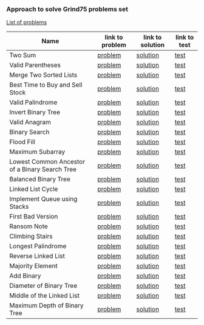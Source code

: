 ### Approach to solve Grind75 problems set

[List of problems](https://www.techinterviewhandbook.org/grind75)


[//]: # (Problems list below)

| Name                                           | link to problem                                                         | link to solution                                                                 | link to test                                      |
|------------------------------------------------|-------------------------------------------------------------------------|----------------------------------------------------------------------------------|---------------------------------------------------|
| Two Sum                                        | [problem](https://leetcode.com/problems/two-sum/submissions/)           | [solution](./src/main/java/org/example/problems/two_sum/Solution.java)           | [test](./src/test/java/TwoSumTest.java)           |
| Valid Parentheses                              | [problem](https://leetcode.com/problems/valid-parentheses/submissions/) | [solution](./src/main/java/org/example/problems/valid_parentheses/Solution.java) | [test](./src/test/java/ValidParenthesesTest.java) |
| Merge Two Sorted Lists                         | [problem](https://leetcode.com/problems/merge-two-sorted-lists/) | [solution](./src/main/java/org/example/problems/merge_two_sorted_lists/Solution.java) | [test](./src/test/java/MergeTwoSortedListsTest.java) |
| Best Time to Buy and Sell Stock                | [problem](https://leetcode.com/problems/best-time-to-buy-and-sell-stock/) | [solution](./src/main/java/org/example/problems/best_time_to_buy_and_sell_stock/Solution.java) | [test](./src/test/java/BestTimeToBuyAndSellStockTest.java) |
| Valid Palindrome                               | [problem](https://leetcode.com/problems/valid-palindrome/) | [solution](./src/main/java/org/example/problems/best_time_to_buy_and_sell_stock/Solution.java) | [test](./src/test/java/BestTimeToBuyAndSellStockTest.java) |
| Invert Binary Tree                             | [problem](https://leetcode.com/problems/invert-binary-tree/) | [solution](./src/main/java/org/example/problems/invert_binary_tree/Solution.java) | [test](./src/test/java/InvertBinaryTreeTest.java) |
| Valid Anagram                                  | [problem](https://leetcode.com/problems/valid-anagram/) | [solution](./src/main/java/org/example/problems/valid_anagram/Solution.java) | [test](./src/test/java/ValidAnagramTest.java) |
| Binary Search                                  | [problem](https://leetcode.com/problems/binary-search/) | [solution](./src/main/java/org/example/problems/binary_search/Solution.java) | [test](./src/test/java/BinarySearchTest.java) |
| Flood Fill                                     | [problem](https://leetcode.com/problems/flood-fill/) | [solution](./src/main/java/org/example/problems/flood_fill/Solution.java) | [test](./src/test/java/FloodFillTest.java) |
| Maximum Subarray                               | [problem](https://leetcode.com/problems/maximum-subarray/) | [solution](./src/main/java/org/example/problems/maximum_subarray/Solution.java) | [test](./src/test/java/MaximumSubarrayTest.java) |
| Lowest Common Ancestor of a Binary Search Tree | [problem](https://leetcode.com/problems/lowest-common-ancestor-of-a-binary-search-tree/) | [solution](./src/main/java/org/example/problems/lowest_common_ancestor_of_a_binary_search_tree/Solution.java) | [test](./src/test/java/LowestCommonAncestorOfABinarySearchTreeTest.java) |
| Balanced Binary Tree                           | [problem](https://leetcode.com/problems/balanced-binary-tree/) | [solution](./src/main/java/org/example/problems/balanced_binary_tree/Solution.java) | [test](./src/test/java/BalancedBinaryTreeTest.java) |
| Linked List Cycle                              | [problem](https://leetcode.com/problems/linked-list-cycle/) | [solution](./src/main/java/org/example/problems/linked_list_cycle/Solution.java) | [test](./src/test/java/LinkedListCycleTest.java) |
| Implement Queue using Stacks                   | [problem](https://leetcode.com/problems/implement-queue-using-stacks/) | [solution](./src/main/java/org/example/problems/implement_queue_using_stacks/Solution.java) | [test](./src/test/java/ImplementQueueUsingStacksTest.java) |
| First Bad Version                              | [problem](https://leetcode.com/problems/first-bad-version/) | [solution](./src/main/java/org/example/problems/first_bad_version/Solution.java) | [test](./src/test/java/FirstBadVersionTest.java) |
| Ransom Note                                    | [problem](https://leetcode.com/problems/ransom-note/) | [solution](./src/main/java/org/example/problems/ransom_note/Solution.java) | [test](./src/test/java/RansomNoteTest.java) |
| Climbing Stairs                                | [problem](https://leetcode.com/problems/climbing-stairs/) | [solution](./src/main/java/org/example/problems/climbing_stairs/Solution.java) | [test](./src/test/java/ClimbingStairsTest.java) |
| Longest Palindrome                             | [problem](https://leetcode.com/problems/longest-palindrome/) | [solution](./src/main/java/org/example/problems/longest_palindrome/Solution.java) | [test](./src/test/java/LongestPalindromeTest.java) |
| Reverse Linked List                            | [problem](https://leetcode.com/problems/reverse-linked-list/) | [solution](./src/main/java/org/example/problems/reverse_linked_list/Solution.java) | [test](./src/test/java/ReverseLinkedListTest.java) |
| Majority Element                               | [problem](https://leetcode.com/problems/majority-element/) | [solution](./src/main/java/org/example/problems/majority_element/Solution.java) | [test](./src/test/java/MajorityElementTest.java) |
| Add Binary                                     | [problem](https://leetcode.com/problems/add-binary/) | [solution](./src/main/java/org/example/problems/add_binary/Solution.java) | [test](./src/test/java/AddBinaryTest.java) |
| Diameter of Binary Tree                        | [problem](https://leetcode.com/problems/diameter-of-binary-tree/) | [solution](./src/main/java/org/example/problems/diameter_of_binary_tree/Solution.java) | [test](./src/test/java/DiameterOfBinaryTreeTest.java) |
| Middle of the Linked List                      | [problem](https://leetcode.com/problems/middle-of-the-linked-list/) | [solution](./src/main/java/org/example/problems/middle_of_the_linked_list/Solution.java) | [test](./src/test/java/MiddleOfTheLinkedListTest.java) |
| Maximum Depth of Binary Tree                   | [problem](https://leetcode.com/problems/maximum-depth-of-binary-tree/) | [solution](./src/main/java/org/example/problems/maximum_depth_of_binary_tree/Solution.java) | [test](./src/test/java/MaximumDepthOfBinaryTreeTest.java) |
